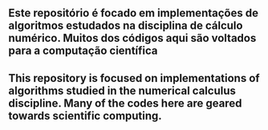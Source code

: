 Este repositório é focado em implementações de algoritmos estudados na disciplina de cálculo numérico. Muitos dos códigos aqui são voltados para a computação científica
---
This repository is focused on implementations of algorithms studied in the numerical calculus discipline. Many of the codes here are geared towards scientific computing.
---
